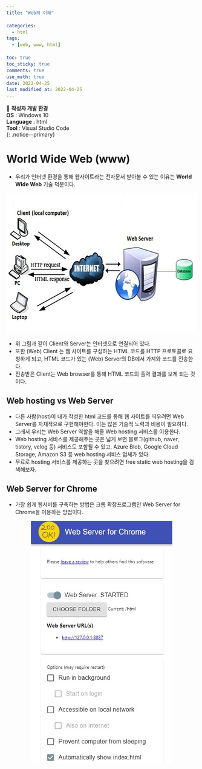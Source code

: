 ```yaml
---
title: "Web의 이해"

categories:
  - html
tags:
  - [web, www, html]

toc: true
toc_sticky: true
comments: true
use_math: true
date: 2022-04-25
last_modified_at: 2022-04-25
---
```


📌 **작성자 개발 환경** <br>
**OS** : Windows 10 <br>
**Language** : html<br>
**Tool** : Visual Studio Code<br>
{: .notice--primary}

# World Wide Web (www)

- 우리가 인터넷 환경을 통해 웹사이트라는 전자문서 받아볼 수 있는 이유는 **World Wide Web** 기술 덕분이다.

<p align="center"><img src="/assets/images/www.png" width="628px" height="369px"></p>

- 위 그림과 같이 Client와 Server는 인터넷으로 연결되어 있다.
- 또한 (Web) Client 는 웹 사이트를 구성하는 HTML 코드를 HTTP 프로토콜로 요청하게 되고, HTML 코드가 있는 (Web) Server의 DB에서 가져와 코드를 전송한다.
- 전송받은 Client는 Web browser를 통해 HTML 코드의 출력 결과를 보게 되는 것이다.

## Web hosting vs Web Server

- 다른 사람(host)이 내가 작성한 html 코드를 통해 웹 사이트를 띄우려면 Web Server를 자체적으로 구현해야한다. 이는 많은 기술적 노력과 비용이 필요하다. 
- 그래서 우리는 Web Server 역할을 해줄 Web hosting 서비스를 이용한다.
- Web hosting 서비스를 제공해주는 곳은 넓게 보면 블로그(github, naver, tistory, velog 등) 서비스도 포함될 수 있고, Azure Blob, Google Cloud Storage, Amazon S3 등 web hosting 서비스 업체가 있다.
- 무료로 hosting 서비스를 제공하는 곳을 찾으려면 free static web hosting을 검색해보자.

## Web Server for Chrome

- 가장 쉽게 웹서버를 구축하는 방법은 크롬 확장프로그램인 Web Server for Chrome을 이용하는 방법이다.

<p align="center"><img src="/assets/images/webserverforchrome.jpg" width="374px" height="640px"></p>

